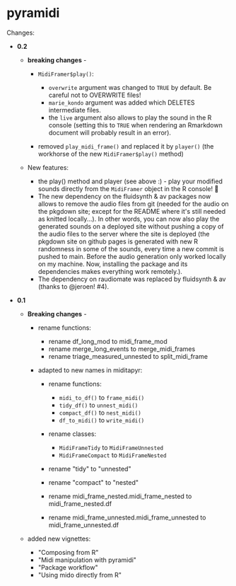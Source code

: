 # pyramidi

Changes:

* **0.2**

   * **breaking changes** -
      * `MidiFramer$play()`:
         * `overwrite` argument was changed to `TRUE` by default. Be careful not to OVERWRITE files!
         * `marie_kondo` argument was added which DELETES intermediate files.
         * the `live` argument also allows to play the sound in the R console (setting this to `TRUE` when rendering an Rmarkdown document will probably result in an error).

      * removed `play_midi_frame()` and replaced it by `player()` (the workhorse of the new `MidiFramer$play()` method)

   * New features:
      * the play() method and player (see above :) - play your modified sounds directly from the `MidiFramer` object in the R console! 🥳
      * The new dependency on the fluidsynth & av packages now allows to remove the audio files from git (needed for the audio on the pkgdown site; except for the README where it's still needed as knitted locally...). In other words, you can now also play the generated sounds on a deployed site without pushing a copy of the audio files to the server where the site is deployed (the pkgdown site on github pages is generated with new R randomness in some of the sounds, every time a new commit is pushed to main. Before the audio generation only worked locally on my machine. Now, installing the package and its dependencies makes everything work remotely.).
      * The dependency on raudiomate was replaced by fluidsynth & av (thanks to @jeroen! #4).

* **0.1**

   * **Breaking changes** -
      * rename functions:

         * rename df_long_mod to midi_frame_mod
         * rename merge_long_events to merge_midi_frames
         * rename triage_measured_unnested to split_midi_frame

      * adapted to new names in miditapyr:

         * rename functions:
            * `midi_to_df()` to `frame_midi()`
            * `tidy_df()` to `unnest_midi()`
            * `compact_df()` to `nest_midi()`
            * `df_to_midi()` to `write_midi()`

         * rename classes:
            * `MidiFrameTidy` to `MidiFrameUnnested`
            * `MidiFrameCompact` to `MidiFrameNested`

         * rename "tidy" to "unnested"
         * rename "compact" to "nested"
         * rename midi_frame_nested.midi_frame_nested to midi_frame_nested.df
         * rename midi_frame_unnested.midi_frame_unnested to midi_frame_unnested.df

   * added new vignettes:
      * "Composing from R"
      * "Midi manipulation with pyramidi"
      * "Package workflow"
      * "Using mido directly from R"
